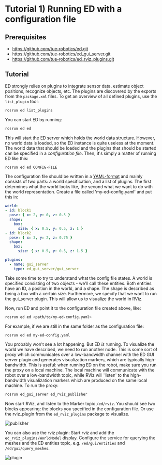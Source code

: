 # Tutorial 1) Running ED with a configuration file

## Prerequisites

- <https://github.com/tue-robotics/ed.git>
- <https://github.com/tue-robotics/ed_gui_server.git>
- <https://github.com/tue-robotics/ed_rviz_plugins.git>

## Tutorial

ED strongly relies on plugins to integrate sensor data, estimate object positions, recognize objects, etc. The plugins are discovered by the exports from the `package.xml` files. To get an overview of all defined plugins, use the `list_plugin` tool:

```bash
rosrun ed list_plugins
```

You can start ED by running:

```bash
rosrun ed ed
```

This will start the ED server which holds the world data structure. However, no world data is loaded, so the ED instance is quite useless at the moment. The world data that should be loaded and the plugins that should be started can be specified in a *configuration file*. Then, it's simply a matter of running ED like this:

```bash
rosrun ed ed CONFIG-FILE
```

The configuration file should be written in a [YAML-format](www.yaml.org) and mainly consists of two parts: a world specification, and a list of plugins. The first determines what the world looks like, the second what we want to do with the world representation. Create a file called 'my-ed-config.yaml' and put this in:

```yaml
world:
- id: block1
  pose: { x: 2, y: 0, z: 0.5 }
  shape:
    box:
      size: { x: 0.5, y: 0.5, z: 1 }
- id: block2
  pose: { x: 3, y: 2, z: 0.75 }
  shape:
    box:
      size: { x: 0.5, y: 0.5, z: 1.5 }

plugins:
  - name: gui_server
    type: ed_gui_server/gui_server
```

Take some time to try to understand what the config file states. A world is specified consisting of two objects - we'll call these entities. Both entities have an ID, a position in the world, and a shape. The shape is described as being a box with a certain size. Furthermore, we specify that we want to run the gui_server plugin. This will allow us to visualize the world in RViz.

Now, run ED and point it to the configuration file created above, like:

```bash
rosrun ed ed <path/to/my-ed-config.yaml>
```

For example, if we are still in the same folder as the configuration file:

```bash
rosrun ed ed my-ed-config.yaml
```

You probably won't see a lot happening. But ED *is* running. To visualize the world we have described, we need to run another node. This is some sort of proxy which communicates over a low-bandwidth channel with the ED GUI server plugin and generates visualization markers, which are typically high-bandwidth. This is useful: when running ED on the robot, make sure you run the proxy on a local machine. The local machine will communicate with the robot over a low-bandwidth topic, while RViz will 'listen' to the high-bandwidth visualization markers which are produced on the same local machine. To run the proxy:

```bash
rosrun ed_gui_server ed_rviz_publisher
```

Now start RViz, and listen to the Marker topic `/ed/rviz`. You should see two blocks appearing: the blocks you specified in the configuration file. Or use the rviz_plugin from the `ed_rviz_plugins` package to visualize.

![publisher](img/rviz_publisher.png)

You can also use the rviz plugin: Start rviz and add the `ed_rviz_plugins/WorldModel` display. Configure the service for querying the meshes and the ED entities topic, e.g. `/ed/gui/entities` and `/ed/gui/query_meshes`.

![plugin](img/plugin.png)

